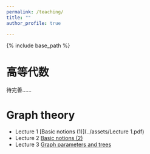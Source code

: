 ```yaml
---
permalink: /teaching/
title: ""
author_profile: true

---
```

{% include base_path %}

高等代数
======

待完善……

Graph theory
======

* Lecture 1 [Basic notions (1)](../assets/Lecture 1.pdf)
* Lecture 2 [Basic notions (2)](https://mathweb.ucsd.edu/~fan/teach/gradpol.html)
* Lecture 3 [Graph parameters and trees](https://terrytao.wordpress.com/career-advice/)

